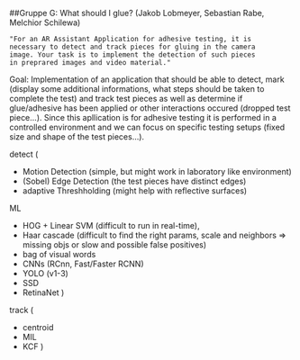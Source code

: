 ##Gruppe G: What should I glue? 
(Jakob Lobmeyer, Sebastian Rabe, Melchior Schilewa)


	"For an AR Assistant Application for adhesive testing, it is 
	necessary to detect and track pieces for gluing in the camera 
	image. Your task is to implement the detection of such pieces
	in preprared images and video material."

Goal: 
Implementation of an application that should be able to detect, mark (display some additional informations, what steps should be taken to complete the test) and track test pieces as well as determine if glue/adhesive has been applied or other interactions occured (dropped test piece...).  Since this apllication is for adhesive testing it is performed in a controlled environment and we can focus on specific testing setups (fixed size and shape of the test pieces...). 


detect
(
- Motion Detection (simple, but might work in laboratory like environment)
- (Sobel) Edge Detection (the test pieces have distinct edges)
- adaptive Threshholding (might help with reflective surfaces)

ML
- HOG + Linear SVM (difficult to run in real-time), 
- Haar cascade (difficult to find the right params, scale and neighbors => missing objs or slow and possible false positives)
- bag of visual words
- CNNs (RCnn, Fast/Faster RCNN)
- YOLO (v1-3)
- SSD
- RetinaNet
)

track
(
- centroid 
- MIL
- KCF
)